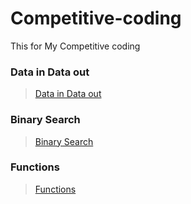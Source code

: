 # Competitive-coding
This for My Competitive coding

### Data in Data out
>[Data in Data out]()

### Binary Search
>[Binary Search](https://github.com/shreyash00007/Competitive-coding/blob/main/BinarySearch.cpp)

### Functions
>[Functions](https://github.com/shreyash00007/Competitive-coding/blob/main/Functions.cpp)
